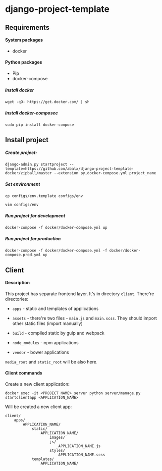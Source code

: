 # django-project-template

## Requirements

#### System packages
* docker

#### Python packages
* Pip
* docker-compose

##### Install docker

`wget -qO- https://get.docker.com/ | sh`

##### Install docker-composee

`sudo pip install docker-compose`

## Install project

##### Create project:

    django-admin.py startproject --template=https://github.com/abalx/django-project-template-docker/zipball/master --extension py,docker-compose.yml project_name
    
##### Set environment

`cp configs/env.template configs/env`

`vim configs/env`
    
##### Run project for development

`docker-compose -f docker/docker-compose.yml up`

##### Run project for production

`docker-compose -f docker/docker-compose.yml -f docker/docker-compose.prod.yml up`

## Client
#### Description

This project has separate frontend layer. It's in directory `client`.
There're directories:

* `apps` - static and templates of applications

* `assets` - there're two files - `main.js` and `main.scss`. They should import other static files (import manually)

* `build` - compiled static by gulp and webpack

* `node_modules` - npm applications

* `vendor` - bower applications

`media_root` and `static_root` will be also here.

#### Client commands

Create a new client application:

    docker exec -it <PROJECT_NAME>_server python server/manage.py startclientapp <APPLICATION_NAME>

Will be created a new client app:

    client/
        apps/
            APPLICATION_NAME/
                static/
                    APPLICATION_NAME/
                        images/
                        js/
                            APPLICATION_NAME.js
                        styles/
                            APPLICATION_NAME.scss
                templates/
                    APPLICATION_NAME/
